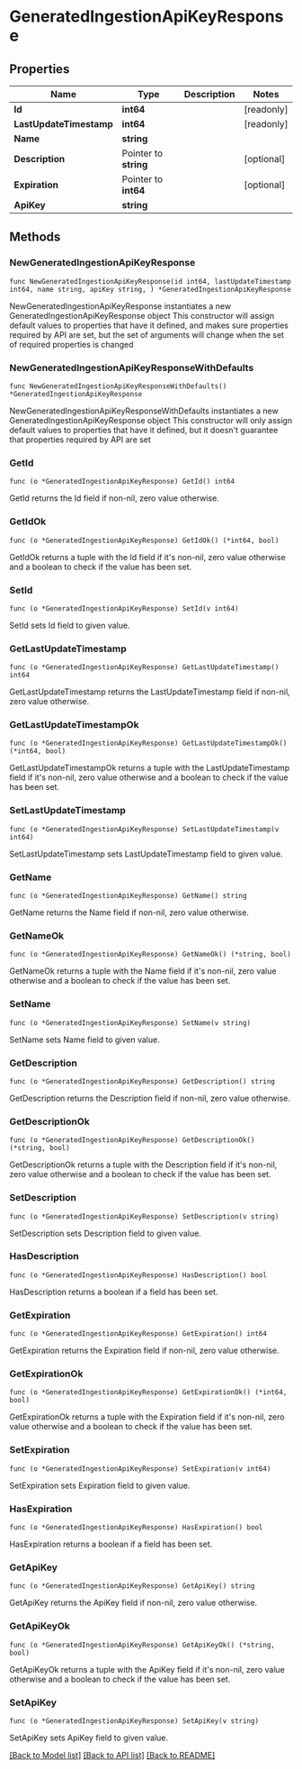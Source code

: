 # GeneratedIngestionApiKeyResponse

## Properties

Name | Type | Description | Notes
------------ | ------------- | ------------- | -------------
**Id** | **int64** |  | [readonly] 
**LastUpdateTimestamp** | **int64** |  | [readonly] 
**Name** | **string** |  | 
**Description** | Pointer to **string** |  | [optional] 
**Expiration** | Pointer to **int64** |  | [optional] 
**ApiKey** | **string** |  | 

## Methods

### NewGeneratedIngestionApiKeyResponse

`func NewGeneratedIngestionApiKeyResponse(id int64, lastUpdateTimestamp int64, name string, apiKey string, ) *GeneratedIngestionApiKeyResponse`

NewGeneratedIngestionApiKeyResponse instantiates a new GeneratedIngestionApiKeyResponse object
This constructor will assign default values to properties that have it defined,
and makes sure properties required by API are set, but the set of arguments
will change when the set of required properties is changed

### NewGeneratedIngestionApiKeyResponseWithDefaults

`func NewGeneratedIngestionApiKeyResponseWithDefaults() *GeneratedIngestionApiKeyResponse`

NewGeneratedIngestionApiKeyResponseWithDefaults instantiates a new GeneratedIngestionApiKeyResponse object
This constructor will only assign default values to properties that have it defined,
but it doesn't guarantee that properties required by API are set

### GetId

`func (o *GeneratedIngestionApiKeyResponse) GetId() int64`

GetId returns the Id field if non-nil, zero value otherwise.

### GetIdOk

`func (o *GeneratedIngestionApiKeyResponse) GetIdOk() (*int64, bool)`

GetIdOk returns a tuple with the Id field if it's non-nil, zero value otherwise
and a boolean to check if the value has been set.

### SetId

`func (o *GeneratedIngestionApiKeyResponse) SetId(v int64)`

SetId sets Id field to given value.


### GetLastUpdateTimestamp

`func (o *GeneratedIngestionApiKeyResponse) GetLastUpdateTimestamp() int64`

GetLastUpdateTimestamp returns the LastUpdateTimestamp field if non-nil, zero value otherwise.

### GetLastUpdateTimestampOk

`func (o *GeneratedIngestionApiKeyResponse) GetLastUpdateTimestampOk() (*int64, bool)`

GetLastUpdateTimestampOk returns a tuple with the LastUpdateTimestamp field if it's non-nil, zero value otherwise
and a boolean to check if the value has been set.

### SetLastUpdateTimestamp

`func (o *GeneratedIngestionApiKeyResponse) SetLastUpdateTimestamp(v int64)`

SetLastUpdateTimestamp sets LastUpdateTimestamp field to given value.


### GetName

`func (o *GeneratedIngestionApiKeyResponse) GetName() string`

GetName returns the Name field if non-nil, zero value otherwise.

### GetNameOk

`func (o *GeneratedIngestionApiKeyResponse) GetNameOk() (*string, bool)`

GetNameOk returns a tuple with the Name field if it's non-nil, zero value otherwise
and a boolean to check if the value has been set.

### SetName

`func (o *GeneratedIngestionApiKeyResponse) SetName(v string)`

SetName sets Name field to given value.


### GetDescription

`func (o *GeneratedIngestionApiKeyResponse) GetDescription() string`

GetDescription returns the Description field if non-nil, zero value otherwise.

### GetDescriptionOk

`func (o *GeneratedIngestionApiKeyResponse) GetDescriptionOk() (*string, bool)`

GetDescriptionOk returns a tuple with the Description field if it's non-nil, zero value otherwise
and a boolean to check if the value has been set.

### SetDescription

`func (o *GeneratedIngestionApiKeyResponse) SetDescription(v string)`

SetDescription sets Description field to given value.

### HasDescription

`func (o *GeneratedIngestionApiKeyResponse) HasDescription() bool`

HasDescription returns a boolean if a field has been set.

### GetExpiration

`func (o *GeneratedIngestionApiKeyResponse) GetExpiration() int64`

GetExpiration returns the Expiration field if non-nil, zero value otherwise.

### GetExpirationOk

`func (o *GeneratedIngestionApiKeyResponse) GetExpirationOk() (*int64, bool)`

GetExpirationOk returns a tuple with the Expiration field if it's non-nil, zero value otherwise
and a boolean to check if the value has been set.

### SetExpiration

`func (o *GeneratedIngestionApiKeyResponse) SetExpiration(v int64)`

SetExpiration sets Expiration field to given value.

### HasExpiration

`func (o *GeneratedIngestionApiKeyResponse) HasExpiration() bool`

HasExpiration returns a boolean if a field has been set.

### GetApiKey

`func (o *GeneratedIngestionApiKeyResponse) GetApiKey() string`

GetApiKey returns the ApiKey field if non-nil, zero value otherwise.

### GetApiKeyOk

`func (o *GeneratedIngestionApiKeyResponse) GetApiKeyOk() (*string, bool)`

GetApiKeyOk returns a tuple with the ApiKey field if it's non-nil, zero value otherwise
and a boolean to check if the value has been set.

### SetApiKey

`func (o *GeneratedIngestionApiKeyResponse) SetApiKey(v string)`

SetApiKey sets ApiKey field to given value.



[[Back to Model list]](../README.md#documentation-for-models) [[Back to API list]](../README.md#documentation-for-api-endpoints) [[Back to README]](../README.md)


